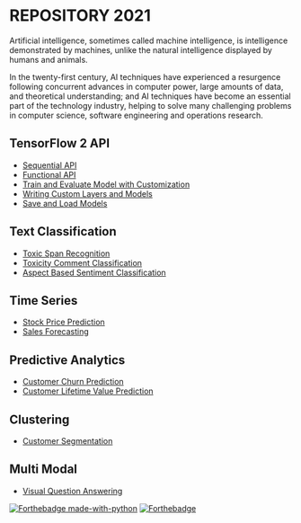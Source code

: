 # REPOSITORY 2021

Artificial intelligence, sometimes called machine intelligence, is intelligence demonstrated by machines, unlike the natural intelligence displayed by humans and animals.

In the twenty-first century, AI techniques have experienced a resurgence following concurrent advances in computer power, large amounts of data, and theoretical understanding; and AI techniques have become an essential part of the technology industry, helping to solve many challenging problems in computer science, software engineering and operations research.

## TensorFlow 2 API

- [Sequential API](tensorflow2-api/sequential-model-api.ipynb)
- [Functional API](tensorflow2-api/functional-model-api.ipynb)
- [Train and Evaluate Model with Customization](tensorflow2-api/train-and-evaluate-with-customization.ipynb)
- [Writing Custom Layers and Models](tensorflow2-api/writing-new-layers-and-models-via-subclassing.ipynb)
- [Save and Load Models](tensorflow2-api/save-and-load-models.ipynb)

## Text Classification

- [Toxic Span Recognition](text-classification/)
- [Toxicity Comment Classification](text-classification/)
- [Aspect Based Sentiment Classification](text-classification/)

## Time Series

- [Stock Price Prediction](time-series/)
- [Sales Forecasting](time-series/)

## Predictive Analytics

- [Customer Churn Prediction](predictive/)
- [Customer Lifetime Value Prediction](predictive/)

## Clustering

- [Customer Segmentation](clustering/)

## Multi Modal

- [Visual Question Answering](multi-modal/)

[![Forthebadge made-with-python](http://ForTheBadge.com/images/badges/made-with-python.svg)](https://www.python.org/)
[![Forthebadge](https://forthebadge.com/images/badges/built-with-love.svg)](https://forthebadge.com)
